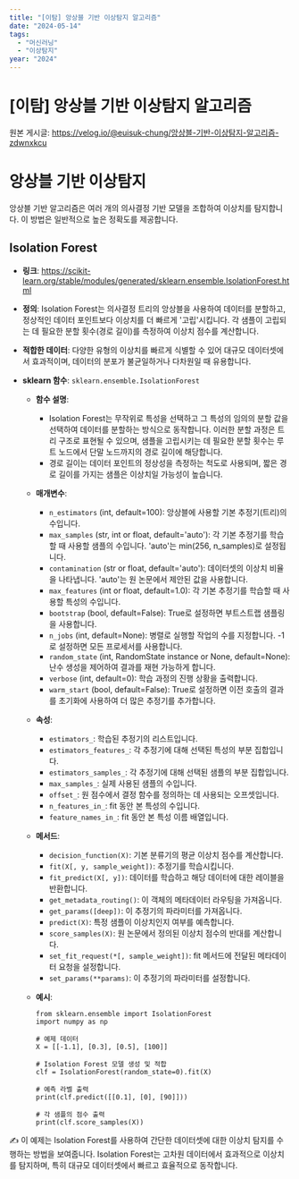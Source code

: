 ```yaml
---
title: "[이탐] 앙상블 기반 이상탐지 알고리즘"
date: "2024-05-14"
tags:
  - "머신러닝"
  - "이상탐지"
year: "2024"
---
```


# [이탐] 앙상블 기반 이상탐지 알고리즘

원본 게시글: https://velog.io/@euisuk-chung/앙상블-기반-이상탐지-알고리즘-zdwnxkcu



앙상블 기반 이상탐지
===========

앙상블 기반 알고리즘은 여러 개의 의사결정 기반 모델을 조합하여 이상치를 탐지합니다. 이 방법은 일반적으로 높은 정확도를 제공합니다.

Isolation Forest
----------------

* **링크**: <https://scikit-learn.org/stable/modules/generated/sklearn.ensemble.IsolationForest.html>
* **정의**: Isolation Forest는 의사결정 트리의 앙상블을 사용하여 데이터를 분할하고, 정상적인 데이터 포인트보다 이상치를 더 빠르게 '고립'시킵니다. 각 샘플이 고립되는 데 필요한 분할 횟수(경로 길이)를 측정하여 이상치 점수를 계산합니다.
* **적합한 데이터**: 다양한 유형의 이상치를 빠르게 식별할 수 있어 대규모 데이터셋에서 효과적이며, 데이터의 분포가 불균일하거나 다차원일 때 유용합니다.
* **sklearn 함수**: `sklearn.ensemble.IsolationForest`
  
  + **함수 설명**:
    
    - Isolation Forest는 무작위로 특성을 선택하고 그 특성의 임의의 분할 값을 선택하여 데이터를 분할하는 방식으로 동작합니다. 이러한 분할 과정은 트리 구조로 표현될 수 있으며, 샘플을 고립시키는 데 필요한 분할 횟수는 루트 노드에서 단말 노드까지의 경로 길이에 해당합니다.
    - 경로 길이는 데이터 포인트의 정상성을 측정하는 척도로 사용되며, 짧은 경로 길이를 가지는 샘플은 이상치일 가능성이 높습니다.
  + **매개변수**:
    
    - `n_estimators` (int, default=100): 앙상블에 사용할 기본 추정기(트리)의 수입니다.
    - `max_samples` (str, int or float, default='auto'): 각 기본 추정기를 학습할 때 사용할 샘플의 수입니다. 'auto'는 min(256, n\_samples)로 설정됩니다.
    - `contamination` (str or float, default='auto'): 데이터셋의 이상치 비율을 나타냅니다. 'auto'는 원 논문에서 제안된 값을 사용합니다.
    - `max_features` (int or float, default=1.0): 각 기본 추정기를 학습할 때 사용할 특성의 수입니다.
    - `bootstrap` (bool, default=False): True로 설정하면 부트스트랩 샘플링을 사용합니다.
    - `n_jobs` (int, default=None): 병렬로 실행할 작업의 수를 지정합니다. -1로 설정하면 모든 프로세서를 사용합니다.
    - `random_state` (int, RandomState instance or None, default=None): 난수 생성을 제어하여 결과를 재현 가능하게 합니다.
    - `verbose` (int, default=0): 학습 과정의 진행 상황을 출력합니다.
    - `warm_start` (bool, default=False): True로 설정하면 이전 호출의 결과를 초기화에 사용하여 더 많은 추정기를 추가합니다.
  + **속성**:
    
    - `estimators_`: 학습된 추정기의 리스트입니다.
    - `estimators_features_`: 각 추정기에 대해 선택된 특성의 부분 집합입니다.
    - `estimators_samples_`: 각 추정기에 대해 선택된 샘플의 부분 집합입니다.
    - `max_samples_`: 실제 사용된 샘플의 수입니다.
    - `offset_`: 원 점수에서 결정 함수를 정의하는 데 사용되는 오프셋입니다.
    - `n_features_in_`: fit 동안 본 특성의 수입니다.
    - `feature_names_in_`: fit 동안 본 특성 이름 배열입니다.
  + **메서드**:
    
    - `decision_function(X)`: 기본 분류기의 평균 이상치 점수를 계산합니다.
    - `fit(X[, y, sample_weight])`: 추정기를 학습시킵니다.
    - `fit_predict(X[, y])`: 데이터를 학습하고 해당 데이터에 대한 레이블을 반환합니다.
    - `get_metadata_routing()`: 이 객체의 메타데이터 라우팅을 가져옵니다.
    - `get_params([deep])`: 이 추정기의 파라미터를 가져옵니다.
    - `predict(X)`: 특정 샘플이 이상치인지 여부를 예측합니다.
    - `score_samples(X)`: 원 논문에서 정의된 이상치 점수의 반대를 계산합니다.
    - `set_fit_request(*[, sample_weight])`: fit 메서드에 전달된 메타데이터 요청을 설정합니다.
    - `set_params(**params)`: 이 추정기의 파라미터를 설정합니다.
  + **예시**:
    
    ```
    from sklearn.ensemble import IsolationForest
    import numpy as np
    
    # 예제 데이터
    X = [[-1.1], [0.3], [0.5], [100]]
    
    # Isolation Forest 모델 생성 및 적합
    clf = IsolationForest(random_state=0).fit(X)
    
    # 예측 라벨 출력
    print(clf.predict([[0.1], [0], [90]]))
    
    # 각 샘플의 점수 출력
    print(clf.score_samples(X))
    ```

✍️ 이 예제는 Isolation Forest를 사용하여 간단한 데이터셋에 대한 이상치 탐지를 수행하는 방법을 보여줍니다. Isolation Forest는 고차원 데이터에서 효과적으로 이상치를 탐지하며, 특히 대규모 데이터셋에서 빠르고 효율적으로 동작합니다.

